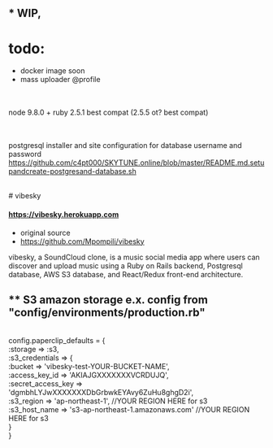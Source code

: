 

## * WIP,


# todo:

* docker image soon
* mass uploader @profile


<br>
<br>
node 9.8.0 + ruby 2.5.1 best compat  (2.5.5 ot? best compat)
<br>
<br>
<br>


postgresql installer and site configuration for database username and password
https://github.com/c4pt000/SKYTUNE.online/blob/master/README.md.setupandcreate-postgresand-database.sh



<br>
# vibesky

#### https://vibesky.herokuapp.com


* original source
* https://github.com/Mpompili/vibesky

vibesky, a SoundCloud clone, is a music social media app where users can discover and upload music using a Ruby on Rails backend, Postgresql database, AWS S3 database, and React/Redux front-end architecture. 





## ** S3 amazon storage e.x. config from "config/environments/production.rb"
<br>
config.paperclip_defaults = {
<br>
  :storage => :s3,
<br>
  :s3_credentials => {
<br>
  :bucket => 'vibesky-test-YOUR-BUCKET-NAME',
<br>
  :access_key_id => 'AKIAJGXXXXXXXVCRDUJQ',
<br>
  :secret_access_key => 'dgmbhLYJwXXXXXXXDbGrbwkEYAvy6ZuHu8ghgD2i',
<br>
  :s3_region => 'ap-northeast-1',                                    //YOUR REGION HERE for s3
<br>
  :s3_host_name => 's3-ap-northeast-1.amazonaws.com'                   //YOUR REGION HERE for s3
<br>
  }
<br>
}
